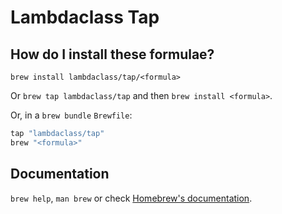 # Lambdaclass Tap

## How do I install these formulae?

`brew install lambdaclass/tap/<formula>`

Or `brew tap lambdaclass/tap` and then `brew install <formula>`.

Or, in a `brew bundle` `Brewfile`:

```ruby
tap "lambdaclass/tap"
brew "<formula>"
```

## Documentation

`brew help`, `man brew` or check [Homebrew's documentation](https://docs.brew.sh).

